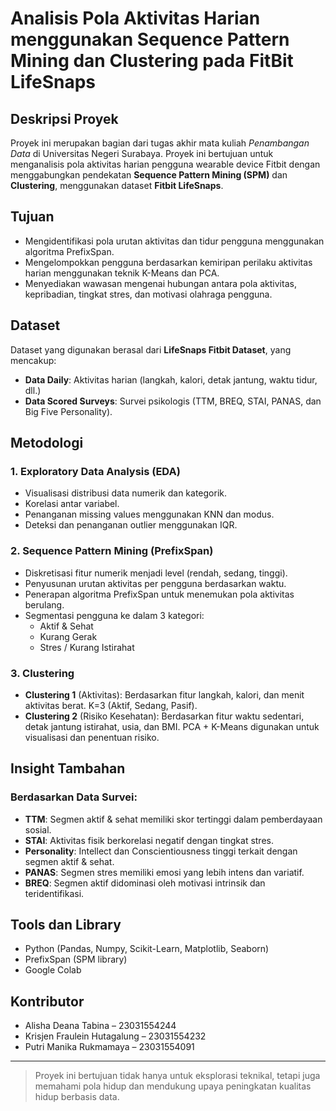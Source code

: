 # Analisis Pola Aktivitas Harian menggunakan Sequence Pattern Mining dan Clustering pada FitBit LifeSnaps

## Deskripsi Proyek
Proyek ini merupakan bagian dari tugas akhir mata kuliah *Penambangan Data* di Universitas Negeri Surabaya. Proyek ini bertujuan untuk menganalisis pola aktivitas harian pengguna wearable device Fitbit dengan menggabungkan pendekatan **Sequence Pattern Mining (SPM)** dan **Clustering**, menggunakan dataset **Fitbit LifeSnaps**.

## Tujuan
- Mengidentifikasi pola urutan aktivitas dan tidur pengguna menggunakan algoritma PrefixSpan.
- Mengelompokkan pengguna berdasarkan kemiripan perilaku aktivitas harian menggunakan teknik K-Means dan PCA.
- Menyediakan wawasan mengenai hubungan antara pola aktivitas, kepribadian, tingkat stres, dan motivasi olahraga pengguna.

## Dataset
Dataset yang digunakan berasal dari **LifeSnaps Fitbit Dataset**, yang mencakup:
- **Data Daily**: Aktivitas harian (langkah, kalori, detak jantung, waktu tidur, dll.)
- **Data Scored Surveys**: Survei psikologis (TTM, BREQ, STAI, PANAS, dan Big Five Personality).

## Metodologi

### 1. Exploratory Data Analysis (EDA)
- Visualisasi distribusi data numerik dan kategorik.
- Korelasi antar variabel.
- Penanganan missing values menggunakan KNN dan modus.
- Deteksi dan penanganan outlier menggunakan IQR.

### 2. Sequence Pattern Mining (PrefixSpan)
- Diskretisasi fitur numerik menjadi level (rendah, sedang, tinggi).
- Penyusunan urutan aktivitas per pengguna berdasarkan waktu.
- Penerapan algoritma PrefixSpan untuk menemukan pola aktivitas berulang.
- Segmentasi pengguna ke dalam 3 kategori:
  - Aktif & Sehat
  - Kurang Gerak
  - Stres / Kurang Istirahat

### 3. Clustering
- **Clustering 1** (Aktivitas): Berdasarkan fitur langkah, kalori, dan menit aktivitas berat. K=3 (Aktif, Sedang, Pasif).
- **Clustering 2** (Risiko Kesehatan): Berdasarkan fitur waktu sedentari, detak jantung istirahat, usia, dan BMI. PCA + K-Means digunakan untuk visualisasi dan penentuan risiko.

## Insight Tambahan
### Berdasarkan Data Survei:
- **TTM**: Segmen aktif & sehat memiliki skor tertinggi dalam pemberdayaan sosial.
- **STAI**: Aktivitas fisik berkorelasi negatif dengan tingkat stres.
- **Personality**: Intellect dan Conscientiousness tinggi terkait dengan segmen aktif & sehat.
- **PANAS**: Segmen stres memiliki emosi yang lebih intens dan variatif.
- **BREQ**: Segmen aktif didominasi oleh motivasi intrinsik dan teridentifikasi.

## Tools dan Library
- Python (Pandas, Numpy, Scikit-Learn, Matplotlib, Seaborn)
- PrefixSpan (SPM library)
- Google Colab

## Kontributor
- Alisha Deana Tabina – 23031554244
- Krisjen Fraulein Hutagalung – 23031554232
- Putri Manika Rukmamaya – 23031554091

---

> Proyek ini bertujuan tidak hanya untuk eksplorasi teknikal, tetapi juga memahami pola hidup dan mendukung upaya peningkatan kualitas hidup berbasis data.
